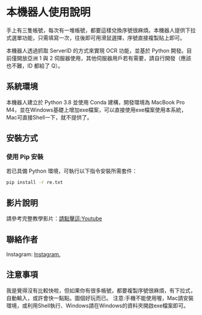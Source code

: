 # 本機器人使用說明

手上有三隻帳號，每次有一堆帳號，都要這樣兌換序號很麻煩。本機器人提供下拉式選單功能，只需填寫一次，往後即可用滑鼠選擇，序號直接複製貼上即可。

本機器人透過抓取 ServerID 的方式來實現 OCR 功能，並基於 Python 開發。目前僅開放亞洲 1 與 2 伺服器使用，其他伺服器用戶若有需要，請自行開發（應該也不難，ID 都給了 Q）。

## 系統環境

本機器人建立於 Python 3.8 並使用 Conda 建構，開發環境為 MacBook Pro M4，並在Windows基礎上增加exe檔案，可以直接使用exe檔案使用本系統，Mac可直接Shell一下，就不提供了。

## 安裝方式
### 使用 Pip 安裝

若已具備 Python 環境，可執行以下指令安裝所需套件：
```bash
pip install -r re.txt
```

## 影片說明

請參考完整教學影片：[請點擊這:Youtube](https://www.youtube.com/watch?v=H95Wr_vcUtw)

## 聯絡作者

Instagram: [Instagram.](https://www.instagram.com/junyan_0826/)

## 注意事項

我是覺得沒有比較快啦，但如果你有很多帳號，都要複製序號很麻煩，有下拉式，自動輸入，或許會快一點點。圖個好玩而已。
注意:手機不能使用喔，Mac請安裝環境，或利用Shell執行、Windows請在Windows的資料夾開啟exe檔案即可。
